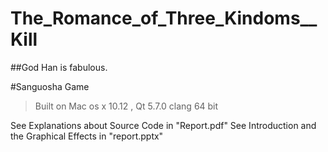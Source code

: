 # The_Romance_of_Three_Kindoms__Kill
##God Han is fabulous.

#Sanguosha Game
> Built on Mac os x 10.12 , Qt 5.7.0 clang 64 bit

See Explanations about Source Code in "Report.pdf"
See Introduction and the Graphical Effects in "report.pptx"
